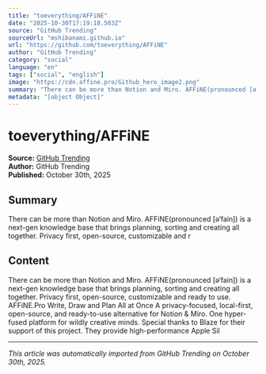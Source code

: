 ```yaml
---
title: "toeverything/AFFiNE"
date: "2025-10-30T17:19:18.503Z"
source: "GitHub Trending"
sourceUrl: "mshibanami.github.io"
url: "https://github.com/toeverything/AFFiNE"
author: "GitHub Trending"
category: "social"
language: "en"
tags: ["social", "english"]
image: "https://cdn.affine.pro/Github_hero_image2.png"
summary: "There can be more than Notion and Miro. AFFiNE(pronounced [ə‘fain]) is a next-gen knowledge base that brings planning, sorting and creating all together. Privacy first, open-source, customizable and r"
metadata: "[object Object]"
---
```


# toeverything/AFFiNE

**Source:** [GitHub Trending](https://github.com/toeverything/AFFiNE)  
**Author:** GitHub Trending  
**Published:** October 30th, 2025  

## Summary

There can be more than Notion and Miro. AFFiNE(pronounced [ə‘fain]) is a next-gen knowledge base that brings planning, sorting and creating all together. Privacy first, open-source, customizable and r

## Content

There can be more than Notion and Miro. AFFiNE(pronounced [ə‘fain]) is a next-gen knowledge base that brings planning, sorting and creating all together. Privacy first, open-source, customizable and ready to use. AFFiNE.Pro Write, Draw and Plan All at Once A privacy-focused, local-first, open-source, and ready-to-use alternative for Notion & Miro. One hyper-fused platform for wildly creative minds. Special thanks to Blaze for their support of this project. They provide high-performance Apple Sil

---

*This article was automatically imported from GitHub Trending on October 30th, 2025.*
